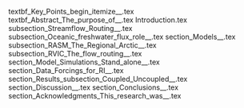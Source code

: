 textbf_Key_Points_begin_itemize__.tex
textbf_Abstract_The_purpose_of__.tex
Introduction.tex
subsection_Streamflow_Routing__.tex
subsection_Oceanic_freshwater_flux_role__.tex
section_Models__.tex
subsection_RASM_The_Regional_Arctic__.tex
subsection_RVIC_The_flow_routing__.tex
section_Model_Simulations_Stand_alone__.tex
section_Data_Forcings_for_RI__.tex
section_Results_subsection_Coupled_Uncoupled__.tex
section_Discussion__.tex
section_Conclusions__.tex
section_Acknowledgments_This_research_was__.tex